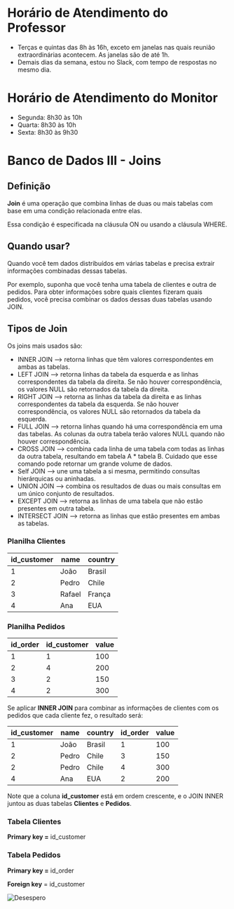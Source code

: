 # Horário de Atendimento do Professor

* Terças e quintas das 8h às 16h, exceto em janelas nas quais reunião extraordinárias acontecem. As janelas são de até 1h.
* Demais dias da semana, estou no Slack, com tempo de respostas no mesmo dia.

# Horário de Atendimento do Monitor

* Segunda: 8h30 às 10h
* Quarta: 8h30 às 10h
* Sexta: 8h30 às 9h30

# Banco de Dados III - Joins


## Definição

**Join** é uma operação que combina linhas de duas ou mais tabelas com base em uma condição relacionada entre elas. 

Essa condição é especificada na cláusula ON ou usando a cláusula WHERE.


## Quando usar?

Quando você tem dados distribuídos em várias tabelas e precisa extrair informações combinadas dessas tabelas.

Por exemplo, suponha que você tenha uma tabela de clientes e outra de pedidos. Para obter informações sobre quais clientes fizeram quais pedidos, você precisa combinar os dados dessas duas tabelas usando JOIN.

## Tipos de Join

Os joins mais usados são:

* INNER JOIN --> retorna linhas que têm valores correspondentes em ambas as tabelas.
* LEFT JOIN --> retorna linhas da tabela da esquerda e as linhas correspondentes da tabela da direita. Se não houver correspondência, os valores NULL são retornados da tabela da direita.
* RIGHT JOIN --> retorna as linhas da tabela da direita e as linhas correspondentes da tabela da esquerda. Se não houver correspondência, os valores NULL são retornados da tabela da esquerda.
* FULL JOIN --> retorna linhas quando há uma correspondência em uma das tabelas. As colunas da outra tabela terão valores NULL quando não houver correspondência.
* CROSS JOIN --> combina cada linha de uma tabela com todas as linhas da outra tabela, resultando em tabela A * tabela B. Cuidado que esse comando pode retornar um grande volume de dados.
* Self JOIN --> une uma tabela a si mesma, permitindo consultas hierárquicas ou aninhadas.
* UNION JOIN --> combina os resultados de duas ou mais consultas em um único conjunto de resultados.
* EXCEPT JOIN --> retorna as linhas de uma tabela que não estão presentes em outra tabela.
* INTERSECT JOIN --> retorna as linhas que estão presentes em ambas as tabelas.


### Planilha Clientes

| id_customer | name | country |
|----------|----------|----------|
| 1   | João   | Brasil   |
| 2   | Pedro   | Chile   |
| 3   | Rafael |   França |
| 4   | Ana   | EUA   |


### Planilha Pedidos

| id_order | id_customer  | value |
|----------|----------|----------|
| 1        | 1        | 100      |
| 2        | 4        | 200      |
| 3        | 2        | 150      |
| 4        | 2        | 300      |


Se aplicar **INNER JOIN** para combinar as informações de clientes com os pedidos que cada cliente fez, o resultado será:

| id_customer | name  | country  | id_order | value |
|----------|----------|----------|----------|----------|
| 1        | João     | Brasil   |  1       | 100      |
| 2        | Pedro    | Chile    |  3       | 150      |
| 2        | Pedro    | Chile    |  4       | 300      |
| 4        | Ana      | EUA      |  2       | 200      |


Note que a coluna **id_customer** está em ordem crescente, e o JOIN INNER juntou as duas tabelas **Clientes** e **Pedidos**.

### Tabela Clientes

**Primary key =** id_customer

### Tabela Pedidos

**Primary key =** id_order

**Foreign key** = id_customer

<picture>
   <source media="(prefers-color-scheme: light)" srcset="https://github.com/agodoi/m02-semana03a/blob/main/imgs/desespero.jpg">
   <img alt="Desespero" src="[YOUR-DEFAULT-IMAGE](https://github.com/agodoi/m02-semana03a/blob/main/imgs/desespero.jpg)">
</picture>

